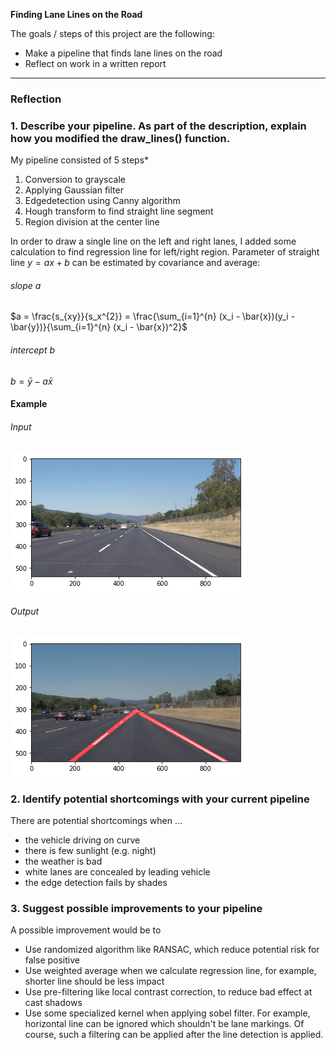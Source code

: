 **Finding Lane Lines on the Road**

The goals / steps of this project are the following:
* Make a pipeline that finds lane lines on the road
* Reflect on work in a written report


[//]: # (Image References)

[image1]: ./test_images_output/line-segments-input.jpg "Input"
[image2]: ./test_images_output/line-segments-result.jpg "Output"

---

### Reflection

### 1. Describe your pipeline. As part of the description, explain how you modified the draw_lines() function.

My pipeline consisted of 5 steps*

1. Conversion to grayscale
2. Applying Gaussian filter
3. Edgedetection using Canny algorithm
4. Hough transform to find straight line segment
5. Region division at the center line

In order to draw a single line on the left and right lanes, I added some calculation to find regression line for left/right region.
Parameter of straight line $y = a x + b$ can be estimated by covariance and average:

###### slope $a$
$a = \frac{s_{xy}}{s_x^{2}} = \frac{\sum_{i=1}^{n} (x_i - \bar{x})(y_i - \bar{y})}{\sum_{i=1}^{n} (x_i - \bar{x})^2}$

###### intercept $b$
$b = \bar{y} - a\bar{x}$


#### Example
###### Input
![alt text][image1]
###### Output
![alt text][image2]


### 2. Identify potential shortcomings with your current pipeline

There are potential shortcomings when ...

* the vehicle driving on curve
* there is few sunlight (e.g. night)
* the weather is bad
* white lanes are concealed by leading vehicle
* the edge detection fails by shades

### 3. Suggest possible improvements to your pipeline

A possible improvement would be to 

* Use randomized algorithm like RANSAC, which reduce potential risk for false positive
* Use weighted average when we calculate regression line, for example, shorter line should be less impact
* Use pre-filtering like local contrast correction, to reduce bad effect at cast shadows
* Use some specialized kernel when applying sobel filter. For example, horizontal line can be ignored which shouldn't be lane markings. Of course, such a filtering can be applied after the line detection is applied.